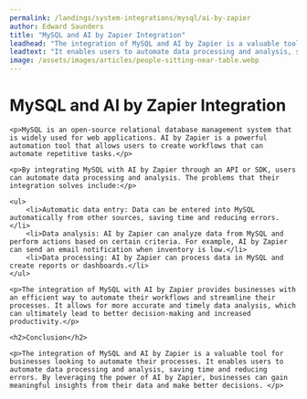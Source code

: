 ```yaml
---
permalink: /landings/system-integrations/mysql/ai-by-zapier
author: Edward Saunders
title: "MySQL and AI by Zapier Integration"
leadhead: "The integration of MySQL and AI by Zapier is a valuable tool for businesses looking to automate their processes"
leadtext: "It enables users to automate data processing and analysis, saving time and reducing errors. By leveraging the power of AI by Zapier, businesses can gain meaningful insights from their data and make better decisions."
image: /assets/images/articles/people-sitting-near-table.webp
---
```

<div class="arttext">
	<h1>MySQL and AI by Zapier Integration</h1> 

	<p>MySQL is an open-source relational database management system that is widely used for web applications. AI by Zapier is a powerful automation tool that allows users to create workflows that can automate repetitive tasks.</p> 

	<p>By integrating MySQL with AI by Zapier through an API or SDK, users can automate data processing and analysis. The problems that their integration solves include:</p> 

	<ul> 
		<li>Automatic data entry: Data can be entered into MySQL automatically from other sources, saving time and reducing errors.</li> 
		<li>Data analysis: AI by Zapier can analyze data from MySQL and perform actions based on certain criteria. For example, AI by Zapier can send an email notification when inventory is low.</li> 
		<li>Data processing: AI by Zapier can process data in MySQL and create reports or dashboards.</li> 
	</ul> 

	<p>The integration of MySQL with AI by Zapier provides businesses with an efficient way to automate their workflows and streamline their processes. It allows for more accurate and timely data analysis, which can ultimately lead to better decision-making and increased productivity.</p> 

	<h2>Conclusion</h2> 

	<p>The integration of MySQL and AI by Zapier is a valuable tool for businesses looking to automate their processes. It enables users to automate data processing and analysis, saving time and reducing errors. By leveraging the power of AI by Zapier, businesses can gain meaningful insights from their data and make better decisions. </p> 

</div>
